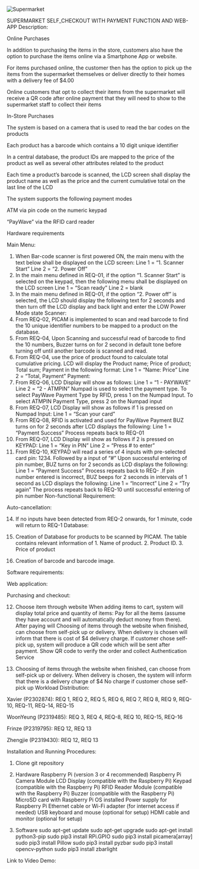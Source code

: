 
![Supermarket](https://github.com/user-attachments/assets/ddac540b-a0fe-4243-8850-fb53fd9091af)

SUPERMARKET SELF_CHECKOUT WITH PAYMENT FUNCTION AND WEB-APP Description:

Online Purchases

In addition to purchasing the items in the store, customers also have the option to purchase the items online via a Smartphone App or website.

For items purchased online, the customer then has the option to pick up the items from the supermarket themselves or deliver directly to their homes with a delivery fee of $4.00

Online customers that opt to collect their items from the supermarket will receive a QR code after online payment that they will need to show to the supermarket staff to collect their items

In-Store Purchases

The system is based on a camera that is used to read the bar codes on the products

Each product has a barcode which contains a 10 digit unique identifier

In a central database, the product IDs are mapped to the price of the product as well as several other attributes related to the product

Each time a product’s barcode is scanned, the LCD screen shall display the product name as well as the price and the current cumulative total on the last line of the LCD

The system supports the following payment modes

ATM via pin code on the numeric keypad

“PayWave” via the RFID card reader

Hardware requirements

Main Menu:

1. When Bar-code scanner is first powered ON, the main menu with the text below shall be displayed on the LCD screen: Line 1 = “1. Scanner Start” Line 2 = “2. Power Off”
2. In the main menu defined in REQ-01, if the option “1. Scanner Start” is selected on the keypad, then the following menu shall be displayed on the LCD screen Line 1 = “Scan ready” Line 2 = blank
3. In the main menu defined in REQ-01, if the option “2. Power off” is selected, the LCD should display the following text for 2 seconds and then turn off the LCD display and back light and enter the LOW Power Mode state Scanner:
4. From REQ-02, PICAM is implemented to scan and read barcode to find the 10 unique identifier numbers to be mapped to a product on the database.
5. From REQ-04, Upon Scanning and successful read of barcode to find the 10 numbers, Buzzer turns on for 2 second in default tone before turning off until another barcode is scanned and read.
6. From REQ-04, use the price of product found to calculate total cumulative pricing. LCD will display the Product name; Price of product; Total sum; Payment in the following format: Line 1 = “Name: Price” Line 2 = “Total, Payment” Payment:
7. From REQ-06, LCD Display will show as follows: Line 1 = “1 - PAYWAVE” Line 2 = “2 - ATMPIN” Numpad is used to select the payment type. To select PayWave Payment Type by RFID, press 1 on the Numpad Input. To select ATMPIN Payment Type, press 2 on the Numpad input
8. From REQ-07, LCD Display will show as follows if 1 is pressed on Numpad Input: Line 1 = “Scan your card”
9. From REQ-08, RFID is activated and used for PayWave Payment BUZ turns on for 2 seconds after LCD displays the following: Line 1 = “Payment Success” Process repeats back to REQ-01
10. From REQ-07, LCD Display will show as follows if 2 is pressed on KEYPAD: Line 1 = “Key in PIN” Line 2 = “Press # to enter”
11. From REQ-10, KEYPAD will read a series of 4 inputs with pre-selected card pin: 1234. Followed by a input of “#” Upon successful entering of pin number, BUZ turns on for 2 seconds as LCD displays the following: Line 1 = “Payment Success” Process repeats back to REQ- .If pin number entered is incorrect, BUZ beeps for 2 seconds in intervals of 1 second as LCD displays the following: Line 1 = “Incorrect” Line 2 = “Try again” The process repeats back to REQ-10 until successful entering of pin number
Non-functional Requirement:

Auto-cancellation:

14. If no inputs have been detected from REQ-2 onwards, for 1 minute, code will return to REQ-1
Database:

15. Creation of Database for products to be scanned by PICAM. The table contains relevant information of 1. Name of product. 2. Product ID. 3. Price of product

16. Creation of barcode and barcode image.

Software requirements:

Web application:

Purchasing and checkout:

12. Choose item through website When adding items to cart, system will display total price and quantity of items:
Pay for all the items (assume they have account and will automatically deduct money from there).
After paying will Choosing of items through the website when finished, can choose from self-pick up or delivery.
When delivery is chosen will inform that there is cost of $4 delivery charge.
If customer chose self-pick up, system will produce a QR code which will be sent after payment. Show QR code to verify the order and collect
Authentication Service

13. Choosing of items through the website when finished, can choose from self-pick up or delivery.
When delivery is chosen, the system will inform that there is a delivery charge of $4
No charge if customer chose self-pick up
Workload Distribution:

Xavier (P2302874): REQ 1, REQ 2, REQ 5, REQ 6, REQ 7, REQ 8, REQ 9, REQ-10, REQ-11, REQ-14, REQ-15

WoonYeung (P2319485): REQ 3, REQ 4, REQ-8, REQ 10, REQ-15, REQ-16

Frinze (P2319795): REQ 12, REQ 13

Zhengjie (P2319430): REQ 12, REQ 13

Installation and Running Procedures:

1. Clone git repository

2. Hardware
    Raspberry Pi (version 3 or 4 recommended)
    Raspberry Pi Camera Module
    LCD Display (compatible with the Raspberry Pi)
    Keypad (compatible with the Raspberry Pi)
    RFID Reader Module (compatible with the Raspberry Pi)
    Buzzer (compatible with the Raspberry Pi)
    MicroSD card with Raspberry Pi OS installed
    Power supply for Raspberry Pi
    Ethernet cable or Wi-Fi adapter (for internet access if needed)
    USB keyboard and mouse (optional for setup)
    HDMI cable and monitor (optional for setup)

3. Software
    sudo apt-get update
    sudo apt-get upgrade
    sudo apt-get install python3-pip
    sudo pip3 install RPi.GPIO
    sudo pip3 install picamera[array]
    sudo pip3 install Pillow
    sudo pip3 install pyzbar
    sudo pip3 install opencv-python
    sudo pip3 install zbarlight


Link to Video Demo:
